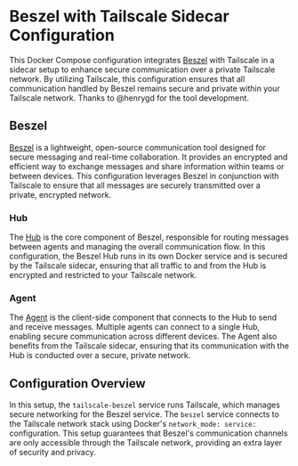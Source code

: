 # Beszel with Tailscale Sidecar Configuration

This Docker Compose configuration integrates [Beszel](https://github.com/henrygd/beszel) with Tailscale in a sidecar setup to enhance secure communication over a private Tailscale network. By utilizing Tailscale, this configuration ensures that all communication handled by Beszel remains secure and private within your Tailscale network. Thanks to @henrygd for the tool development.

## Beszel

[Beszel](https://github.com/henrygd/beszel) is a lightweight, open-source communication tool designed for secure messaging and real-time collaboration. It provides an encrypted and efficient way to exchange messages and share information within teams or between devices. This configuration leverages Beszel in conjunction with Tailscale to ensure that all messages are securely transmitted over a private, encrypted network.

### Hub

The [Hub](hub) is the core component of Beszel, responsible for routing messages between agents and managing the overall communication flow. In this configuration, the Beszel Hub runs in its own Docker service and is secured by the Tailscale sidecar, ensuring that all traffic to and from the Hub is encrypted and restricted to your Tailscale network.

### Agent

The [Agent](agent) is the client-side component that connects to the Hub to send and receive messages. Multiple agents can connect to a single Hub, enabling secure communication across different devices. The Agent also benefits from the Tailscale sidecar, ensuring that its communication with the Hub is conducted over a secure, private network.

## Configuration Overview

In this setup, the `tailscale-beszel` service runs Tailscale, which manages secure networking for the Beszel service. The `beszel` service connects to the Tailscale network stack using Docker's `network_mode: service:` configuration. This setup guarantees that Beszel's communication channels are only accessible through the Tailscale network, providing an extra layer of security and privacy.

